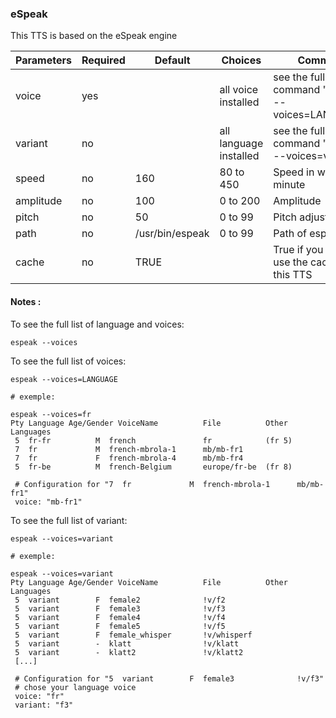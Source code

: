 ### eSpeak

This TTS is based on the eSpeak engine


| Parameters | Required | Default         | Choices                | Comment                                                                                       |
|------------|----------|-----------------|------------------------|-----------------------------------------------------------|
| voice      | yes      |                 | all voice installed    | see the full list with command "espeak --voices=LANGUAGE" |
| variant    | no       |                 | all language installed | see the full list with command "espeak --voices=variant"  |
| speed      | no       | 160             | 80 to 450              | Speed in words per minute                                 |
| amplitude  | no       | 100             | 0 to 200               | Amplitude                                                 |
| pitch      | no       | 50              | 0 to 99                | Pitch adjustment                                          |
| path       | no       | /usr/bin/espeak | 0 to 99                | Path of espeak                                            |
| cache      | no       | TRUE            |                        | True if you want to use the cache with this TTS           | 

#### Notes :

To see the full list of language and voices:

    espeak --voices

To see the full list of voices:

    espeak --voices=LANGUAGE
    
    # exemple:
    
    espeak --voices=fr
    Pty Language Age/Gender VoiceName          File          Other Languages
     5  fr-fr          M  french               fr            (fr 5)
     7  fr             M  french-mbrola-1      mb/mb-fr1
     7  fr             F  french-mbrola-4      mb/mb-fr4
     5  fr-be          M  french-Belgium       europe/fr-be  (fr 8)
     
     # Configuration for "7  fr             M  french-mbrola-1      mb/mb-fr1"
     voice: "mb-fr1"

To see the full list of variant:

    espeak --voices=variant
    
    # exemple:
    
    espeak --voices=variant
    Pty Language Age/Gender VoiceName          File          Other Languages
     5  variant        F  female2              !v/f2
     5  variant        F  female3              !v/f3
     5  variant        F  female4              !v/f4
     5  variant        F  female5              !v/f5
     5  variant        F  female_whisper       !v/whisperf
     5  variant        -  klatt                !v/klatt
     5  variant        -  klatt2               !v/klatt2
     [...]
     
     # Configuration for "5  variant        F  female3              !v/f3"
     # chose your language voice
     voice: "fr"
     variant: "f3"
